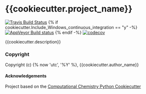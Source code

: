 {{cookiecutter.project_name}}
==============================
[comment]: <> (Badges)
[![Travis Build Status](https://travis-ci.org/REPLACE_WITH_OWNER_ACCOUNT/{{cookiecutter.project_name}}.png)](https://travis-ci.org/REPLACE_WITH_OWNER_ACCOUNT/{{cookiecutter.project_name}})
{% if cookiecutter.Include_Windows_continuous_integration == "y" -%}
[![AppVeyor Build status](https://ci.appveyor.com/api/projects/status/REPLACE_WITH_APPVEYOR_LINK/branch/master?svg=true)](https://ci.appveyor.com/project/REPLACE_WITH_OWNER_ACCOUNT/{{cookiecutter.project_name}}/branch/master)
{% endif -%}
[![codecov](https://codecov.io/gh/REPLACE_WITH_OWNER_ACCOUNT/{{cookiecutter.project_name}}/branch/master/graph/badge.svg)](https://codecov.io/gh/REPLACE_WITH_OWNER_ACCOUNT/{{cookiecutter.project_name}}/branch/master)

{{cookiecutter.description}}

### Copyright

Copyright (c) {% now 'utc', '%Y' %}, {{cookiecutter.author_name}}


#### Acknowledgements
 
Project based on the 
[Computational Chemistry Python Cookiecutter](https://github.com/choderalab/cookiecutter-python-comp-chem)
